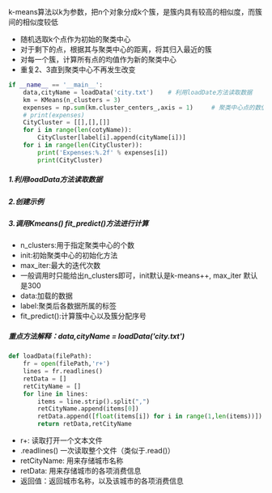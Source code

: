 k-means算法以k为参数，把n个对象分成k个簇，是簇内具有较高的相似度，而簇间的相似度较低

- 随机选取k个点作为初始的聚类中心
- 对于剩下的点，根据其与聚类中心的距离，将其归入最近的簇
- 对每一个簇，计算所有点的均值作为新的聚类中心
- 重复2、3直到聚类中心不再发生改变

```python
if __name__ == '__main__':
    data,cityName = loadData('city.txt')    # 利用loadDate方法读取数据
    km = KMeans(n_clusters = 3)
    expenses = np.sum(km.cluster_centers_,axis = 1) 	# 聚类中心点的数值加和，也就是平均消费水平
    # print(expenses)
    CityCluster = [[],[],[]]
    for i in range(len(cotyName)):
        CityCluster[label[i].append(cityName[i])]
    for i in range(len(CityCluster)):
        print('Expenses:%.2f' % expenses[i])
        print(CityCluster)
```

##### 1.利用loadData方法读取数据

##### 2.创建示例

##### 3.调用Kmeans() fit_predict()方法进行计算

- n_clusters:用于指定聚类中心的个数
- init:初始聚类中心的初始化方法
- max_iter:最大的迭代次数
- 一般调用时只能给出n_clusters即可，init默认是k-means++, max_iter 默认是300
- data:加载的数据
- label:聚类后各数据所属的标签
- fit_predict():计算簇中心以及簇分配序号

##### 重点方法解释：data,cityName = loadData('city.txt')

```python
def loadData(filePath):
    fr = open(filePath,'r+')
    lines = fr.readlines()
    retData = []
    retCityName = []
    for line in lines:
        items = line.strip().split(",")
        retCityName.append(items[0])
        retData.append([float(items[i]) for i in range(1,len(items))])
        return retData,retCityName

```

- r+: 读取打开一个文本文件
- .readlines() 一次读取整个文件（类似于.read()）
- retCityName: 用来存储城市名称
- retData: 用来存储城市的各项消费信息
- 返回值：返回城市名称，以及该城市的各项消费信息

